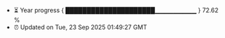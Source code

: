 - ⏳ Year progress { █████████████████████▁▁▁▁▁▁▁▁▁ } 72.62 %
- ⏰ Updated on Tue, 23 Sep 2025 01:49:27 GMT

